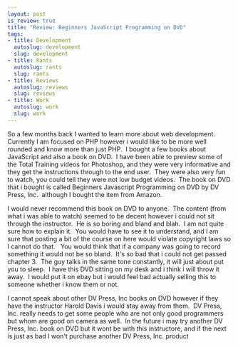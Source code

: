 ```yaml
--- 
layout: post
is_review: true
title: "Review: Beginners JavaScript Programming on DVD"
tags: 
- title: Development
  autoslug: development
  slug: development
- title: Rants
  autoslug: rants
  slug: rants
- title: Reviews
  autoslug: reviews
  slug: reviews
- title: Work
  autoslug: work
  slug: work
---
```


So a few months back I wanted to learn more about web development.  Currently I am focused on PHP however i would like to be more well rounded and know more than just PHP.  I bought a few books about JavaScript and also a book on DVD.  I have been able to preview some of the Total Training videos for Photoshop, and they were very informative and they get the instructions through to the end user.  They were also very fun to watch, you could tell they were not low budget videos.  The book on DVD that i bought is called Beginners Javascript Programming on DVD by DV Press, Inc.  although I bought the item from Amazon.

I would never recommend this book on DVD to anyone.  The content (from what i was able to watch) seemed to be decent however i could not sit through the instructor.  He is so boring and bland and blah.  I am not quite sure how to explain it.  You would have to see it to understand, and I am sure that posting a bit of the course on here would violate copyright laws so I cannot do that.   You would think that if a company was going to record something it would not be so bland.  It's so bad that i could not get passed chapter 3.  The guy talks in the same tone constantly, it will just about put you to sleep.  I have this DVD sitting on my desk and i think i will throw it away.  I would put it on ebay but i would feel bad actually selling this to someone whether i know them or not.

I cannot speak about other DV Press, Inc books on DVD however if they have the instructor Harold Davis i would stay away from them.  DV Press, Inc. really needs to get some people who are not only good programmers but whom are good on camera as well.  In the future i may try another DV Press, Inc. book on DVD but it wont be with this instructore, and if the next is just as bad I won't purchase another DV Press, Inc. product
